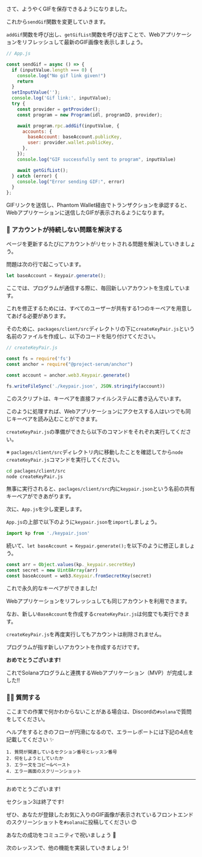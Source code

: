 さて、ようやくGIFを保存できるようになりました。

これから`sendGif`関数を変更していきます。

`addGif`関数を呼び出し、`getGifList`関数を呼び出すことで、Webアプリケーションをリフレッシュして最新のGIF画像を表示しましょう。

```javascript
// App.js

const sendGif = async () => {
  if (inputValue.length === 0) {
    console.log("No gif link given!")
    return
  }
  setInputValue('');
  console.log('Gif link:', inputValue);
  try {
    const provider = getProvider();
    const program = new Program(idl, programID, provider);

    await program.rpc.addGif(inputValue, {
      accounts: {
        baseAccount: baseAccount.publicKey,
        user: provider.wallet.publicKey,
      },
    });
    console.log("GIF successfully sent to program", inputValue)

    await getGifList();
  } catch (error) {
    console.log("Error sending GIF:", error)
  }
};
```

GIFリンクを送信し、Phantom Wallet経由でトランザクションを承認すると、Webアプリケーションに送信したGIFが表示されるようになります。


### 🙈 アカウントが持続しない問題を解決する

ページを更新するたびにアカウントがリセットされる問題を解決していきましょう。

問題は次の行で起こっています。

```javascript
let baseAccount = Keypair.generate();
```

ここでは、プログラムが通信する際に、毎回新しいアカウントを生成しています。

これを修正するためには、すべてのユーザーが共有する1つのキーペアを用意してあげる必要があります。

そのために、`packages/client/src`ディレクトリの下に`createKeyPair.js`という名前のファイルを作成し、以下のコードを貼り付けてください。

```javascript
// createKeyPair.js

const fs = require('fs')
const anchor = require("@project-serum/anchor")

const account = anchor.web3.Keypair.generate()

fs.writeFileSync('./keypair.json', JSON.stringify(account))
```

このスクリプトは、キーペアを直接ファイルシステムに書き込んでいます。

このように処理すれば、Webアプリケーションにアクセスする人はいつでも同じキーペアを読み込むことができます。

`createKeyPair.js`の準備ができたら以下のコマンドをそれぞれ実行してください。

※ `paclages/client/src`ディレクトリ内に移動したことを確認してから`node createKeyPair.js`コマンドを実行してください。

```bash
cd paclages/client/src
node createKeyPair.js
```

無事に実行されると、`paclages/client/src`内に`keypair.json`という名前の共有キーペアができあがります。

次に、`App.js`を少し変更します。

`App.js`の上部で以下のように`keypair.json`を`import`しましょう。

```javascript
import kp from './keypair.json'
```

続いて、`let baseAccount = Keypair.generate();`を以下のように修正しましょう。

```javascript
const arr = Object.values(kp._keypair.secretKey)
const secret = new Uint8Array(arr)
const baseAccount = web3.Keypair.fromSecretKey(secret)
```

これで永久的なキーペアができました!

Webアプリケーションをリフレッシュしても同じアカウントを利用できます。

なお、新しい`BaseAccount`を作成する`createKeyPair.js`は何度でも実行できます。

`createKeyPair.js`を再度実行してもアカウントは削除されません。

プログラムが指す新しいアカウントを作成するだけです。

**おめでとうございます!**

これでSolanaプログラムと連携するWebアプリケーション（MVP）が完成しました!!


### 🙋‍♂️ 質問する

ここまでの作業で何かわからないことがある場合は、Discordの`#solana`で質問をしてください。

ヘルプをするときのフローが円滑になるので、エラーレポートには下記の4点を記載してください ✨

```
1. 質問が関連しているセクション番号とレッスン番号
2. 何をしようとしていたか
3. エラー文をコピー&ペースト
4. エラー画面のスクリーンショット
```

---


おめでとうございます!

セクション3は終了です!

ぜひ、あなたが登録したお気に入りのGIF画像が表示されているフロントエンドのスクリーンショットを`#solana`に投稿してください 😊

あなたの成功をコミュニティで祝いましょう 🎉

次のレッスンで、他の機能を実装していきましょう!
